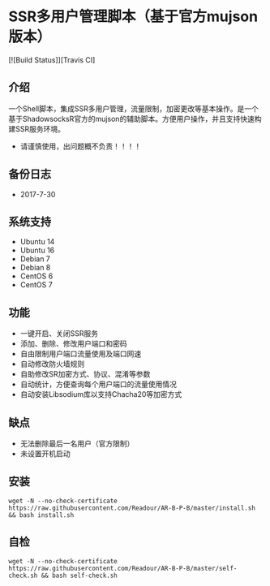 # SSR多用户管理脚本（基于官方mujson版本）
 [![Build Status]][Travis CI]
## 介绍 ##

一个Shell脚本，集成SSR多用户管理，流量限制，加密更改等基本操作。是一个基于ShadowsocksR官方的mujson的辅助脚本。方便用户操作，并且支持快速构建SSR服务环境。

- 请谨慎使用，出问题概不负责！！！！

## 备份日志 ##
- 2017-7-30

## 系统支持 ##
* Ubuntu 14
* Ubuntu 16
* Debian 7
* Debian 8
* CentOS 6
* CentOS 7

## 功能 ##
- 一键开启、关闭SSR服务
- 添加、删除、修改用户端口和密码
- 自由限制用户端口流量使用及端口网速
- 自动修改防火墙规则
- 自助修改SR加密方式、协议、混淆等参数
- 自动统计，方便查询每个用户端口的流量使用情况
- 自动安装Libsodium库以支持Chacha20等加密方式

## 缺点 ##
- 无法删除最后一名用户（官方限制）
- 未设置开机启动

## 安装 ##
    wget -N --no-check-certificate https://raw.githubusercontent.com/Readour/AR-B-P-B/master/install.sh && bash install.sh

## 自检 ##
    wget -N --no-check-certificate https://raw.githubusercontent.com/Readour/AR-B-P-B/master/self-check.sh && bash self-check.sh
